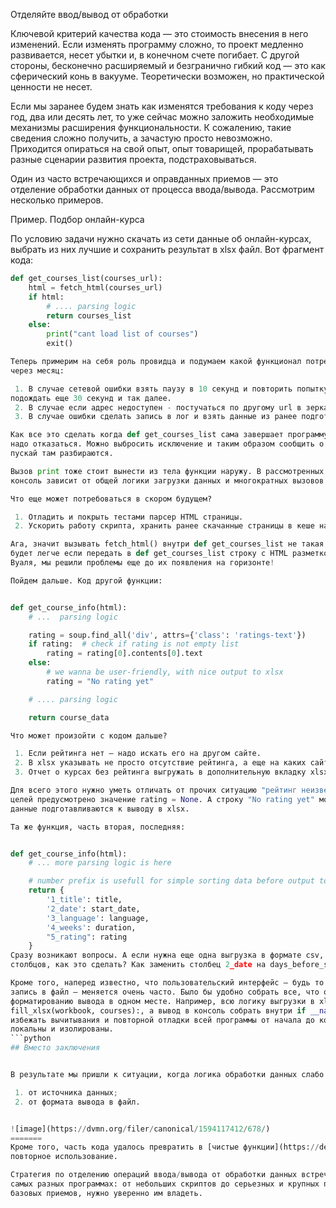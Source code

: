 Отделяйте ввод/вывод от обработки

Ключевой критерий качества кода — это стоимость внесения в него изменений. Если изменять 
программу сложно, то проект медленно развивается, несет убытки и, в конечном счете погибает. С 
другой стороны, бесконечно расширяемый и безгранично гибкий код — это как сферический конь в 
вакууме. Теоретически возможен, но практической ценности не несет.

Если мы заранее будем знать как изменятся требования к коду через год, два или десять лет, то уже 
сейчас можно заложить необходимые механизмы расширения функциональности. К сожалению,
такие сведения сложно получить, а зачастую просто невозможно. Приходится опираться на свой 
опыт, опыт товарищей, прорабатывать разные сценарии развития проекта, подстраховываться.

Один из часто встречающихся и оправданных приемов — это отделение обработки данных от 
процесса ввода/вывода. Рассмотрим несколько примеров.

Пример. Подбор онлайн-курса


По условию задачи нужно скачать из сети данные об онлайн-курсах, выбрать из 
них лучшие и сохранить результат в xlsx файл. Вот фрагмент кода:

```python
def get_courses_list(courses_url): 
    html = fetch_html(courses_url)
    if html:
        # .... parsing logic
        return courses_list
    else:
        print("cant load list of courses")
        exit()

Теперь примерим на себя роль провидца и подумаем какой функционал потребуется 
через месяц:

 1. В случае сетевой ошибки взять паузу в 10 секунд и повторить попытку, затем 
подождать еще 30 секунд и так далее.
 2. В случае если адрес недоступен - постучаться по другому url в зеркало сайта.
 3. В случае ошибки сделать запись в лог и взять данные из ранее подготовленного кеша.

Как все это сделать когда def get_courses_list сама завершает программу ?! От вызова exit() 
надо отказаться. Можно выбросить исключение и таким образом сообщить о проблеме внешнему коду, 
пускай там разбираются.

Вызов print тоже стоит вынести из тела функции наружу. В рассмотренных сценариях вывод в 
консоль зависит от общей логики загрузки данных и многократных вызовов def get_courses_list.

Что еще может потребоваться в скором будущем?

 1. Отладить и покрыть тестами парсер HTML страницы.
 2. Ускорить работу скрипта, хранить ранее скачанные страницы в кеше на жестком диске.

Ага, значит вызывать fetch_html() внутри def get_courses_list не такая уж хорошая идея. Жить 
будет легче если передать в def get_courses_list строку с HTML разметкой вместо courses_url. 
Вуаля, мы решили проблемы еще до их появления на горизонте!

Пойдем дальше. Код другой функции:


def get_course_info(html):
    # ...  parsing logic

    rating = soup.find_all('div', attrs={'class': 'ratings-text'})
    if rating:  # check if rating is not empty list
        rating = rating[0].contents[0].text
    else:
        # we wanna be user-friendly, with nice output to xlsx
        rating = "No rating yet"

    # .... parsing logic

    return course_data

Что может произойти с кодом дальше?

 1. Если рейтинга нет — надо искать его на другом сайте.
 2. В xlsx указывать не просто отсутствие рейтинга, а еще на каких сайтах искал.
 3. Отчет о курсах без рейтинга выгружать в дополнительную вкладку xlsx, чтобы удобнее было руками проверять.

Для всего этого нужно уметь отличать от прочих ситуацию "рейтинг неизвестен". В Python для этих 
целей предусмотрено значение rating = None. А строку "No rating yet" можно переместить туда где 
данные подготавливаются к выводу в xlsx.

Та же функция, часть вторая, последняя:


def get_course_info(html):
    # ... more parsing logic is here

    # number prefix is usefull for simple sorting data before output to xlsx
    return {
        '1_title': title,
        '2_date': start_date,
        '3_language': language,
        '4_weeks': duration,
        "5_rating": rating
    }
Сразу возникают вопросы. А если нужна еще одна выгрузка в формате csv, с другим порядком 
столбцов, как это сделать? Как заменить столбец 2_date на days_before_start ?

Кроме того, наперед известно, что пользовательский интерфейс — будь то вывод в консоль или 
запись в файл — меняется очень часто. Было бы удобно собрать все, что относится к
форматированию вывода в одном месте. Например, всю логику выгрузки в xlsx поместить в def 
fill_xlsx(workbook, courses):, а вывод в консоль собрать внутри if __name__=='__main__':. Удастся 
избежать вычитывания и повторной отладки всей программы от начала до конца, ведь изменения 
локальны и изолированы.
```python
## Вместо заключения


В результате мы пришли к ситуации, когда логика обработки данных слабо зависит:

 1. от источника данных;
 2. от формата вывода в файл.


![image](https://dvmn.org/filer/canonical/1594117412/678/)
=======
Кроме того, часть кода удалось превратить в [чистые функции](https://devman.org/encyclopedia/decomposition/decomposition_pure_functions/), что облегчит тестирование и 
повторное использование.

Стратегия по отделению операций ввода/вывода от обработки данных встречается повсеместно, в 
самых разных программах: от небольших скриптов до серьезных и крупных проектов. Это один из 
базовых приемов, нужно уверенно им владеть.


